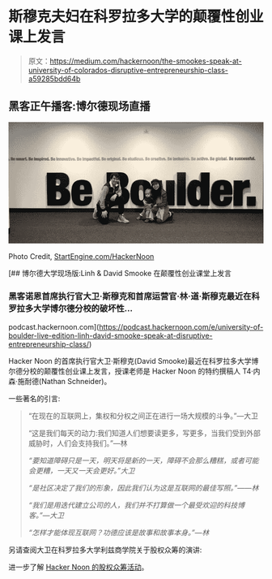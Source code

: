 # 斯穆克夫妇在科罗拉多大学的颠覆性创业课上发言

> 原文：<https://medium.com/hackernoon/the-smookes-speak-at-university-of-colorados-disruptive-entrepreneurship-class-a59285bdd64b>

## 黑客正午播客:博尔德现场直播

![](img/9b3414edcb59840b5b324f4d3a069f26.png)

Photo Credit, [StartEngine.com/HackerNoon](https://www.startengine.com/hackernoon)

[](https://podcast.hackernoon.com/e/university-of-boulder-live-edition-linh-david-smooke-speak-at-disruptive-entrepreneurship-class/) [## 博尔德大学现场版:Linh & David Smooke 在颠覆性创业课堂上发言

### 黑客诺恩首席执行官大卫·斯穆克和首席运营官·林·道·斯穆克最近在科罗拉多大学博尔德分校的破坏性…

podcast.hackernoon.com](https://podcast.hackernoon.com/e/university-of-boulder-live-edition-linh-david-smooke-speak-at-disruptive-entrepreneurship-class/) 

Hacker Noon 的首席执行官大卫·斯穆克(David Smooke)最近在科罗拉多大学博尔德分校的颠覆性创业课上发言，授课老师是 Hacker Noon 的特约撰稿人 T4·内森·施耐德(Nathan Schneider)。

一些著名的引言:

> “在现在的互联网上，集权和分权之间正在进行一场大规模的斗争。”—大卫
> 
> “这是我们每天的动力:我们知道人们想要读更多，写更多，当我们受到外部威胁时，人们会支持我们。”—林
> 
> *“要知道障碍只是一天，明天将是新的一天，障碍不会那么糟糕，或者可能会更糟，一天又一天会更好。”大卫*
> 
> *“是社区决定了我们的形象，因此我们认为这是互联网的最佳写照。”——林*
> 
> *“我们是用迭代建立公司的人，我们并不打算做一个最受欢迎的科技博客。”—大卫*
> 
> *“怎样才能体现互联网？功德应该是故事和故事本身。”—林*

另请查阅大卫在科罗拉多大学利兹商学院关于股权众筹的演讲:

进一步了解 [Hacker Noon 的股权众筹活动](https://www.startengine.com/hackernoon)。